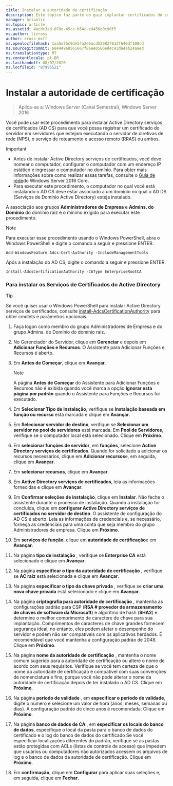 ```yaml
---
title: Instalar a autoridade de certificação
description: Este tópico faz parte do guia implantar certificados de servidor para implantações com e sem fio 802.1 X
manager: brianlic
ms.topic: article
ms.assetid: 4acdc3ad-078e-45cc-b54c-e9456e0c90f5
ms.author: lizross
author: eross-msft
ms.openlocfilehash: 1aa5e75c9de54a2e6acd52982f0a2f640df108cd
ms.sourcegitcommit: 68444968565667f86ee0586ed4c43da4ab24aaed
ms.translationtype: MT
ms.contentlocale: pt-BR
ms.lasthandoff: 08/07/2020
ms.locfileid: "87995521"
---
```

# <a name="install-the-certification-authority"></a>Instalar a autoridade de certificação

>Aplica-se a: Windows Server (Canal Semestral), Windows Server 2016

Você pode usar este procedimento para instalar Active Directory serviços de certificados (AD CS) para que você possa registrar um certificado do servidor em servidores que estejam executando o servidor de diretivas de rede (NPS), o serviço de roteamento e acesso remoto (RRAS) ou ambos.

> [!IMPORTANT]
> -   Antes de instalar Active Directory serviços de certificados, você deve nomear o computador, configurar o computador com um endereço IP estático e ingressar o computador no domínio. Para obter mais informações sobre como realizar essas tarefas, consulte o [Guia de rede](../../core-network-guide.md)do Windows Server 2016 Core.
> -   Para executar este procedimento, o computador no qual você está instalando o AD CS deve estar associado a um domínio no qual o AD DS (Serviços de Domínio Active Directory) esteja instalado.

A associação aos grupos **Administradores de Empresa** e **Admins. do Domínio** do domínio raiz é o mínimo exigido para executar este procedimento.

> [!NOTE]
> Para executar esse procedimento usando o Windows PowerShell, abra o Windows PowerShell e digite o comando a seguir e pressione ENTER.
>
> `Add-WindowsFeature Adcs-Cert-Authority -IncludeManagementTools`
>
> Após a instalação do AD CS, digite o comando a seguir e pressione ENTER.
>
> `Install-AdcsCertificationAuthority -CAType EnterpriseRootCA`

### <a name="to-install-active-directory-certificate-services"></a>Para instalar os Serviços de Certificados do Active Directory

> [!TIP]
> Se você quiser usar o Windows PowerShell para instalar Active Directory serviços de certificados, consulte [install-AdcsCertificationAuthority](/powershell/module/adcsdeployment/install-adcscertificationauthority?view=win10-ps) para obter cmdlets e parâmetros opcionais.

1.  Faça logon como membro do grupo Administradores de Empresa e do grupo Admins. do Domínio do domínio raiz.

2.  No Gerenciador do Servidor, clique em **Gerenciar** e depois em **Adicionar Funções e Recursos**. O Assistente para Adicionar Funções e Recursos é aberto.

3.  Em **Antes de Começar**, clique em **Avançar**.

    > [!NOTE]
    > A página **Antes de Começar** do Assistente para Adicionar Funções e Recursos não é exibida quando você marca a opção **Ignorar esta página por padrão** quando o Assistente para Funções e Recursos foi executado.

4.  Em **Selecionar Tipo de Instalação**, verifique se **Instalação baseada em função ou recurso** está marcada e clique em **Avançar**.

5.  Em **Selecionar servidor de destino**, verifique se **Selecionar um servidor no pool de servidores** está marcada. Em **Pool de Servidores**, verifique se o computador local está selecionado. Clique em **Próximo**.

6.  Em **selecionar funções de servidor**, em **funções**, selecione **Active Directory serviços de certificados**. Quando for solicitado a adicionar os recursos necessários, clique em **Adicionar recursos**e, em seguida, clique em **Avançar**.

7.  Em **selecionar recursos**, clique em **Avançar**.

8.  Em **Active Directory serviços de certificados**, leia as informações fornecidas e clique em **Avançar**.

9. Em **Confirmar seleções de instalação**, clique em **Instalar**. Não feche o assistente durante o processo de instalação. Quando a instalação for concluída, clique em **configurar Active Directory serviços de certificados no servidor de destino**. O assistente de configuração do AD CS é aberto. Leia as informações de credenciais e, se necessário, forneça as credenciais para uma conta que seja membro do grupo Administradores de empresa. Clique em **Próximo**.

10. Em **serviços de função**, clique em **autoridade de certificação**e em **Avançar**.

11. Na página **tipo de instalação** , verifique se **Enterprise CA** está selecionado e clique em **Avançar**.

12. Na página **especificar o tipo da autoridade de certificação** , verifique se **AC raiz** está selecionada e clique em **Avançar**.

13. Na página **especificar o tipo da chave privada** , verifique se **criar uma nova chave privada** está selecionado e clique em **Avançar**.

14. Na página **criptografia para autoridade de certificação** , mantenha as configurações padrão para CSP (**RSA # provedor de armazenamento de chaves de software da Microsoft**) e algoritmo de hash (**SHA2**) e determine o melhor comprimento de caractere de chave para sua implantação. Comprimentos de caracteres de chave grandes fornecem segurança ideal; no entanto, eles podem afetar o desempenho do servidor e podem não ser compatíveis com os aplicativos herdados. É recomendável que você mantenha a configuração padrão de 2048. Clique em **Próximo**.

15. Na página **nome da autoridade de certificação** , mantenha o nome comum sugerido para a autoridade de certificação ou altere o nome de acordo com seus requisitos. Verifique se você tem certeza de que o nome da autoridade de certificação é compatível com suas convenções de nomenclatura e fins, porque você não pode alterar o nome da autoridade de certificação depois de ter instalado o AD CS. Clique em **Próximo**.

16. Na página **período de validade** , em **especificar o período de validade**, digite o número e selecione um valor de hora (anos, meses, semanas ou dias). A configuração padrão de cinco anos é recomendada. Clique em **Próximo**.

17. Na página **banco de dados de CA** , em **especificar os locais do banco de dados**, especifique o local da pasta para o banco de dados do certificado e o log do banco de dados do certificado Se você especificar localizações diferentes do padrão, verifique se as pastas estão protegidas com ACLs (listas de controle de acesso) que impedem que usuários ou computadores não autorizados acessem os arquivos de log e o banco de dados da autoridade de certificação. Clique em **Próximo**.

18. Em **confirmação**, clique em **Configurar** para aplicar suas seleções e, em seguida, clique em **Fechar**.
